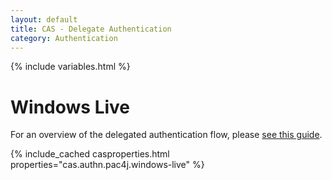 ```yaml
---
layout: default
title: CAS - Delegate Authentication
category: Authentication
---
```


{% include variables.html %}

# Windows Live

For an overview of the delegated authentication flow, please [see this guide](Delegate-Authentication.html).

{% include_cached casproperties.html properties="cas.authn.pac4j.windows-live" %}
